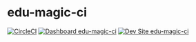 # edu-magic-ci

[![CircleCI](https://circleci.com/gh/populist/edu-magic-ci.svg?style=shield)](https://circleci.com/gh/populist/edu-magic-ci)
[![Dashboard edu-magic-ci](https://img.shields.io/badge/dashboard-edu_magic_ci-yellow.svg)](https://dashboard.pantheon.io/sites/d1625c38-eebf-43b2-a8a6-e7a1a4cdc294#dev/code)
[![Dev Site edu-magic-ci](https://img.shields.io/badge/site-edu_magic_ci-blue.svg)](http://dev-edu-magic-ci.pantheonsite.io/)